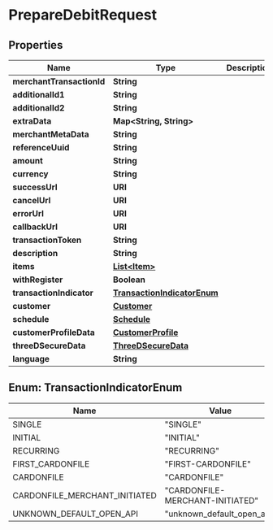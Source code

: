 

# PrepareDebitRequest


## Properties

| Name | Type | Description | Notes |
|------------ | ------------- | ------------- | -------------|
|**merchantTransactionId** | **String** |  |  [optional] |
|**additionalId1** | **String** |  |  [optional] |
|**additionalId2** | **String** |  |  [optional] |
|**extraData** | **Map&lt;String, String&gt;** |  |  [optional] |
|**merchantMetaData** | **String** |  |  [optional] |
|**referenceUuid** | **String** |  |  [optional] |
|**amount** | **String** |  |  |
|**currency** | **String** |  |  |
|**successUrl** | **URI** |  |  [optional] |
|**cancelUrl** | **URI** |  |  [optional] |
|**errorUrl** | **URI** |  |  [optional] |
|**callbackUrl** | **URI** |  |  [optional] |
|**transactionToken** | **String** |  |  [optional] |
|**description** | **String** |  |  [optional] |
|**items** | [**List&lt;Item&gt;**](Item.md) |  |  [optional] |
|**withRegister** | **Boolean** |  |  [optional] |
|**transactionIndicator** | [**TransactionIndicatorEnum**](#TransactionIndicatorEnum) |  |  [optional] |
|**customer** | [**Customer**](Customer.md) |  |  [optional] |
|**schedule** | [**Schedule**](Schedule.md) |  |  [optional] |
|**customerProfileData** | [**CustomerProfile**](CustomerProfile.md) |  |  [optional] |
|**threeDSecureData** | [**ThreeDSecureData**](ThreeDSecureData.md) |  |  [optional] |
|**language** | **String** |  |  [optional] |



## Enum: TransactionIndicatorEnum

| Name | Value |
|---- | -----|
| SINGLE | &quot;SINGLE&quot; |
| INITIAL | &quot;INITIAL&quot; |
| RECURRING | &quot;RECURRING&quot; |
| FIRST_CARDONFILE | &quot;FIRST-CARDONFILE&quot; |
| CARDONFILE | &quot;CARDONFILE&quot; |
| CARDONFILE_MERCHANT_INITIATED | &quot;CARDONFILE-MERCHANT-INITIATED&quot; |
| UNKNOWN_DEFAULT_OPEN_API | &quot;unknown_default_open_api&quot; |



